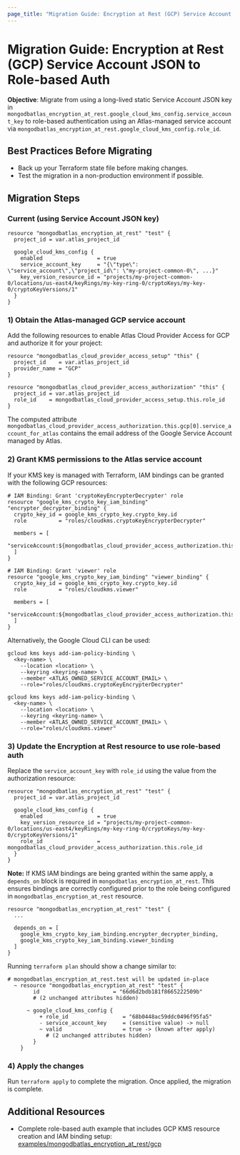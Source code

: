 ```yaml
---
page_title: "Migration Guide: Encryption at Rest (GCP) Service Account JSON to Role-based Auth"
---
```


# Migration Guide: Encryption at Rest (GCP) Service Account JSON to Role-based Auth

**Objective**: Migrate from using a long-lived static Service Account JSON key in `mongodbatlas_encryption_at_rest.google_cloud_kms_config.service_account_key` to role-based authentication using an Atlas-managed service account via `mongodbatlas_encryption_at_rest.google_cloud_kms_config.role_id`.

## Best Practices Before Migrating
- Back up your Terraform state file before making changes.
- Test the migration in a non-production environment if possible.

## Migration Steps

### Current (using Service Account JSON key)
```hcl
resource "mongodbatlas_encryption_at_rest" "test" {
  project_id = var.atlas_project_id

  google_cloud_kms_config {
    enabled                 = true
    service_account_key     = "{\"type\": \"service_account\",\"project_id\": \"my-project-common-0\", ...}"
    key_version_resource_id = "projects/my-project-common-0/locations/us-east4/keyRings/my-key-ring-0/cryptoKeys/my-key-0/cryptoKeyVersions/1"
  }
}
```

### 1) Obtain the Atlas-managed GCP service account
Add the following resources to enable Atlas Cloud Provider Access for GCP and authorize it for your project:

```hcl
resource "mongodbatlas_cloud_provider_access_setup" "this" {
  project_id    = var.atlas_project_id
  provider_name = "GCP"
}

resource "mongodbatlas_cloud_provider_access_authorization" "this" {
  project_id = var.atlas_project_id
  role_id    = mongodbatlas_cloud_provider_access_setup.this.role_id
}
```

The computed attribute `mongodbatlas_cloud_provider_access_authorization.this.gcp[0].service_account_for_atlas` contains the email address of the Google Service Account managed by Atlas.

### 2) Grant KMS permissions to the Atlas service account

If your KMS key is managed with Terraform, IAM bindings can be granted with the following GCP resources:

```hcl
# IAM Binding: Grant 'cryptoKeyEncrypterDecrypter' role
resource "google_kms_crypto_key_iam_binding" "encrypter_decrypter_binding" {
  crypto_key_id = google_kms_crypto_key.crypto_key.id
  role          = "roles/cloudkms.cryptoKeyEncrypterDecrypter"

  members = [
    "serviceAccount:${mongodbatlas_cloud_provider_access_authorization.this.gcp[0].service_account_for_atlas}"
  ]
}

# IAM Binding: Grant 'viewer' role
resource "google_kms_crypto_key_iam_binding" "viewer_binding" {
  crypto_key_id = google_kms_crypto_key.crypto_key.id
  role          = "roles/cloudkms.viewer"

  members = [
    "serviceAccount:${mongodbatlas_cloud_provider_access_authorization.this.gcp[0].service_account_for_atlas}"
  ]
}
```

Alternatively, the Google Cloud CLI can be used:

```shell
gcloud kms keys add-iam-policy-binding \
  <key-name> \
    --location <location> \
    --keyring <keyring-name> \
    --member <ATLAS_OWNED_SERVICE_ACCOUNT_EMAIL> \
    --role="roles/cloudkms.cryptoKeyEncrypterDecrypter"

gcloud kms keys add-iam-policy-binding \
  <key-name> \
    --location <location> \
    --keyring <keyring-name> \
    --member <ATLAS_OWNED_SERVICE_ACCOUNT_EMAIL> \
    --role="roles/cloudkms.viewer"
```

### 3) Update the Encryption at Rest resource to use role-based auth

Replace the `service_account_key` with `role_id` using the value from the authorization resource:

```hcl
resource "mongodbatlas_encryption_at_rest" "test" {
  project_id = var.atlas_project_id

  google_cloud_kms_config {
    enabled                 = true
    key_version_resource_id = "projects/my-project-common-0/locations/us-east4/keyRings/my-key-ring-0/cryptoKeys/my-key-0/cryptoKeyVersions/1"
    role_id                 = mongodbatlas_cloud_provider_access_authorization.this.role_id
  }
}
```

**Note:** If KMS IAM bindings are being granted within the same apply, a `depends_on` block is required in `mongodbatlas_encryption_at_rest`. This ensures bindings are correctly configured prior to the role being configured in `mongodbatlas_encryption_at_rest` resource.

```
resource "mongodbatlas_encryption_at_rest" "test" {
  ...

  depends_on = [
    google_kms_crypto_key_iam_binding.encrypter_decrypter_binding,
    google_kms_crypto_key_iam_binding.viewer_binding
  ]
}

```


Running `terraform plan` should show a change similar to:

```
# mongodbatlas_encryption_at_rest.test will be updated in-place
  ~ resource "mongodbatlas_encryption_at_rest" "test" {
        id                       = "66d6d2bdb181f8665222509b"
        # (2 unchanged attributes hidden)

      ~ google_cloud_kms_config {
          + role_id                 = "68b0448ac59ddc0496f95fa5"
          - service_account_key     = (sensitive value) -> null
          ~ valid                   = true -> (known after apply)
            # (2 unchanged attributes hidden)
        }
    }
```

### 4) Apply the changes

Run `terraform apply` to complete the migration. Once applied, the migration is complete.

## Additional Resources
- Complete role-based auth example that includes GCP KMS resource creation and IAM binding setup: [examples/mongodbatlas_encryption_at_rest/gcp](https://github.com/mongodb/terraform-provider-mongodbatlas/tree/master/examples/mongodbatlas_encryption_at_rest/gcp)

